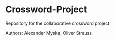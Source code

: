 # Crossword-Project
Repository for the collaborative crossword project.

Authors: Alexander Myska, Oliver Strauss
